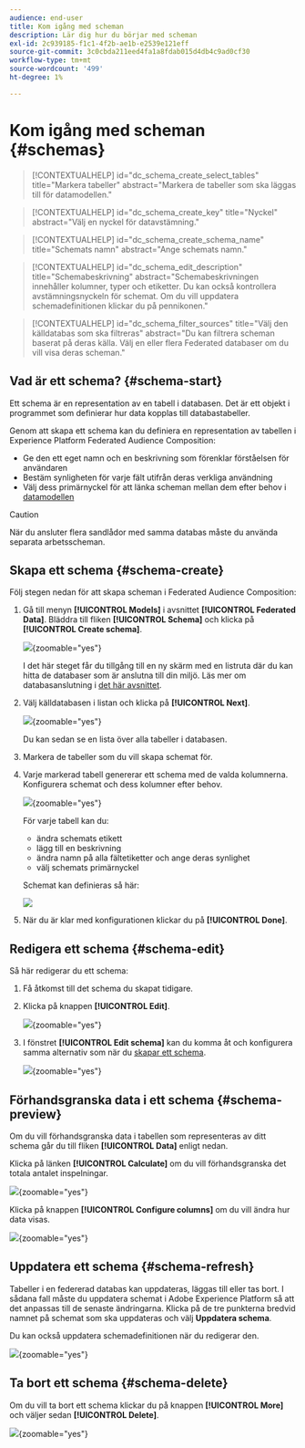 ```yaml
---
audience: end-user
title: Kom igång med scheman
description: Lär dig hur du börjar med scheman
exl-id: 2c939185-f1c1-4f2b-ae1b-e2539e121eff
source-git-commit: 3c0cbda211eed4fa1a8fdab015d4db4c9ad0cf30
workflow-type: tm+mt
source-wordcount: '499'
ht-degree: 1%

---
```


# Kom igång med scheman {#schemas}

>[!CONTEXTUALHELP]
>id="dc_schema_create_select_tables"
>title="Markera tabeller"
>abstract="Markera de tabeller som ska läggas till för datamodellen."

>[!CONTEXTUALHELP]
>id="dc_schema_create_key"
>title="Nyckel"
>abstract="Välj en nyckel för datavstämning."

>[!CONTEXTUALHELP]
>id="dc_schema_create_schema_name"
>title="Schemats namn"
>abstract="Ange schemats namn."


>[!CONTEXTUALHELP]
>id="dc_schema_edit_description"
>title="Schemabeskrivning"
>abstract="Schemabeskrivningen innehåller kolumner, typer och etiketter. Du kan också kontrollera avstämningsnyckeln för schemat. Om du vill uppdatera schemadefinitionen klickar du på pennikonen."

>[!CONTEXTUALHELP]
>id="dc_schema_filter_sources"
>title="Välj den källdatabas som ska filtreras"
>abstract="Du kan filtrera scheman baserat på deras källa. Välj en eller flera Federated databaser om du vill visa deras scheman."

## Vad är ett schema? {#schema-start}

Ett schema är en representation av en tabell i databasen. Det är ett objekt i programmet som definierar hur data kopplas till databastabeller.

Genom att skapa ett schema kan du definiera en representation av tabellen i Experience Platform Federated Audience Composition:

* Ge den ett eget namn och en beskrivning som förenklar förståelsen för användaren
* Bestäm synligheten för varje fält utifrån deras verkliga användning
* Välj dess primärnyckel för att länka scheman mellan dem efter behov i [datamodellen](../data-management/gs-models.md#data-model-start)

>[!CAUTION]
>
>När du ansluter flera sandlådor med samma databas måste du använda separata arbetsscheman.
>

## Skapa ett schema {#schema-create}

Följ stegen nedan för att skapa scheman i Federated Audience Composition:

1. Gå till menyn **[!UICONTROL Models]** i avsnittet **[!UICONTROL Federated Data]**. Bläddra till fliken **[!UICONTROL Schema]** och klicka på **[!UICONTROL Create schema]**.

   ![](assets/schema_create.png){zoomable="yes"}

   I det här steget får du tillgång till en ny skärm med en listruta där du kan hitta de databaser som är anslutna till din miljö. Läs mer om databasanslutning i [det här avsnittet](../connections/connections.md#connections-fdb).

1. Välj källdatabasen i listan och klicka på **[!UICONTROL Next]**.

   ![](assets/schema_tables.png){zoomable="yes"}

   Du kan sedan se en lista över alla tabeller i databasen.

1. Markera de tabeller som du vill skapa schemat för.

1. Varje markerad tabell genererar ett schema med de valda kolumnerna. Konfigurera schemat och dess kolumner efter behov.

   ![](assets/schema_fields.png){zoomable="yes"}

   För varje tabell kan du:

   * ändra schemats etikett
   * lägg till en beskrivning
   * ändra namn på alla fältetiketter och ange deras synlighet
   * välj schemats primärnyckel

   Schemat kan definieras så här:

   ![](assets/schema_example.png)

1. När du är klar med konfigurationen klickar du på **[!UICONTROL Done]**.

## Redigera ett schema {#schema-edit}

Så här redigerar du ett schema:

1. Få åtkomst till det schema du skapat tidigare.

1. Klicka på knappen **[!UICONTROL Edit]**.

   ![](assets/schema_edit.png){zoomable="yes"}

1. I fönstret **[!UICONTROL Edit schema]** kan du komma åt och konfigurera samma alternativ som när du [skapar ett schema](#schema-create).

   ![](assets/schema_edit_orders.png){zoomable="yes"}

## Förhandsgranska data i ett schema {#schema-preview}

Om du vill förhandsgranska data i tabellen som representeras av ditt schema går du till fliken **[!UICONTROL Data]** enligt nedan.

Klicka på länken **[!UICONTROL Calculate]** om du vill förhandsgranska det totala antalet inspelningar.

![](assets/schema_data.png){zoomable="yes"}

Klicka på knappen **[!UICONTROL Configure columns]** om du vill ändra hur data visas.

![](assets/schema_columns.png){zoomable="yes"}

## Uppdatera ett schema {#schema-refresh}

Tabeller i en federerad databas kan uppdateras, läggas till eller tas bort. I sådana fall måste du uppdatera schemat i Adobe Experience Platform så att det anpassas till de senaste ändringarna. Klicka på de tre punkterna bredvid namnet på schemat som ska uppdateras och välj **Uppdatera schema**.

Du kan också uppdatera schemadefinitionen när du redigerar den.

![](assets/schema_refresh.png){zoomable="yes"}


## Ta bort ett schema {#schema-delete}

Om du vill ta bort ett schema klickar du på knappen **[!UICONTROL More]** och väljer sedan **[!UICONTROL Delete]**.

![](assets/schema_delete.png){zoomable="yes"}

